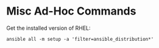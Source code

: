 # Misc Ad-Hoc Commands

Get the installed version of RHEL:
```
ansible all -m setup -a 'filter=ansible_distribution*'
```
